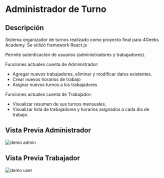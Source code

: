 # Administrador de Turno

## Descripción

Sistema organizador de turnos realizado como proyecto final para 4Geeks Academy.
Se utilizó framework React.js

Permite autenticación de usuarios (administradores y trabajadores).

Funciones actuales cuenta de Administrador: 
* Agregar nuevos trabajadores, eliminar y modificar datos existentes.
* Crear nuevos horarios de trabajo
* Asignar nuevos turnos a los trabajadores

Funciones actuales cuenta de Trabajador:
* Visualizar resumen de sus turnos mensuales.
* Visualizar lista de trabajadores y horarios asignados a cada día de trabajo.

## Vista Previa Administrador

![demo admin](https://user-images.githubusercontent.com/48163915/61021007-b120f280-a36d-11e9-9e30-550f640955da.gif)

## Vista Previa Trabajador

![demo user](https://user-images.githubusercontent.com/48163915/61021029-c0a03b80-a36d-11e9-8b86-128be48c0847.gif)
